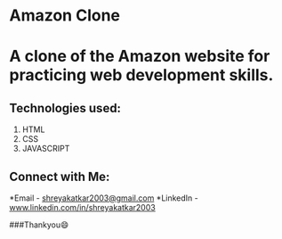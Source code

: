# Amazon Clone

# A clone of the Amazon website for practicing web development skills.

## Technologies used:

1. HTML
2. CSS
3. JAVASCRIPT

## Connect with Me:
*Email - shreyakatkar2003@gmail.com 
*LinkedIn - www.linkedin.com/in/shreyakatkar2003

###Thankyou😄
